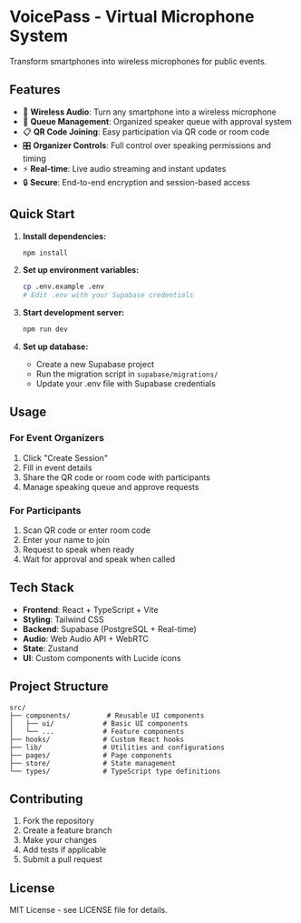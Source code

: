 # VoicePass - Virtual Microphone System

Transform smartphones into wireless microphones for public events.

## Features

- 📱 **Wireless Audio**: Turn any smartphone into a wireless microphone
- 🎯 **Queue Management**: Organized speaker queue with approval system  
- 📋 **QR Code Joining**: Easy participation via QR code or room code
- 🎛️ **Organizer Controls**: Full control over speaking permissions and timing
- ⚡ **Real-time**: Live audio streaming and instant updates
- 🔒 **Secure**: End-to-end encryption and session-based access

## Quick Start

1. **Install dependencies:**
   ```bash
   npm install
   ```

2. **Set up environment variables:**
   ```bash
   cp .env.example .env
   # Edit .env with your Supabase credentials
   ```

3. **Start development server:**
   ```bash
   npm run dev
   ```

4. **Set up database:**
   - Create a new Supabase project
   - Run the migration script in `supabase/migrations/`
   - Update your .env file with Supabase credentials

## Usage

### For Event Organizers
1. Click "Create Session"
2. Fill in event details
3. Share the QR code or room code with participants
4. Manage speaking queue and approve requests

### For Participants  
1. Scan QR code or enter room code
2. Enter your name to join
3. Request to speak when ready
4. Wait for approval and speak when called

## Tech Stack

- **Frontend**: React + TypeScript + Vite
- **Styling**: Tailwind CSS
- **Backend**: Supabase (PostgreSQL + Real-time)
- **Audio**: Web Audio API + WebRTC
- **State**: Zustand
- **UI**: Custom components with Lucide icons

## Project Structure

```
src/
├── components/         # Reusable UI components
│   ├── ui/            # Basic UI components
│   └── ...            # Feature components
├── hooks/             # Custom React hooks
├── lib/               # Utilities and configurations
├── pages/             # Page components
├── store/             # State management
└── types/             # TypeScript type definitions
```

## Contributing

1. Fork the repository
2. Create a feature branch
3. Make your changes
4. Add tests if applicable
5. Submit a pull request

## License

MIT License - see LICENSE file for details.